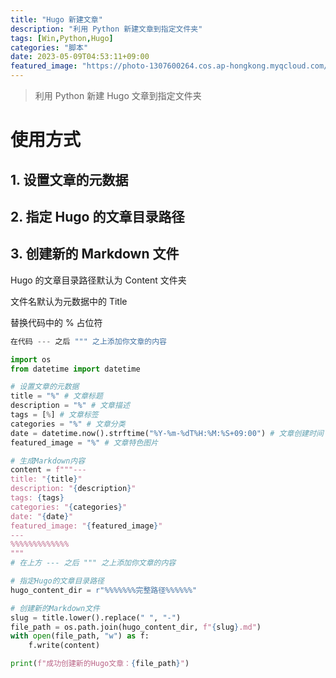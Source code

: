 ```yaml
---
title: "Hugo 新建文章"
description: "利用 Python 新建文章到指定文件夹"
tags: [Win,Python,Hugo]
categories: "脚本"
date: 2023-05-09T04:53:11+09:00
featured_image: "https://photo-1307600264.cos.ap-hongkong.myqcloud.com/Bing/2023-06/wallpaper_20230607.jpg"
---
```


> 利用 Python 新建 Hugo 文章到指定文件夹

# 使用方式

## 1. 设置文章的元数据

## 2. 指定 Hugo 的文章目录路径

## 3. 创建新的 Markdown 文件

Hugo 的文章目录路径默认为 Content 文件夹

文件名默认为元数据中的 Title

替换代码中的 % 占位符

```python
在代码 --- 之后 """ 之上添加你文章的内容
```

```python
import os
from datetime import datetime

# 设置文章的元数据
title = "%" # 文章标题
description = "%" # 文章描述
tags = [%] # 文章标签
categories = "%" # 文章分类
date = datetime.now().strftime("%Y-%m-%dT%H:%M:%S+09:00") # 文章创建时间
featured_image = "%" # 文章特色图片

# 生成Markdown内容
content = f"""---
title: "{title}"
description: "{description}"
tags: {tags}
categories: "{categories}"
date: "{date}"
featured_image: "{featured_image}"
---
%%%%%%%%%%%%%
"""
# 在上方 --- 之后 """ 之上添加你文章的内容

# 指定Hugo的文章目录路径
hugo_content_dir = r"%%%%%%%完整路径%%%%%%"

# 创建新的Markdown文件
slug = title.lower().replace(" ", "-")
file_path = os.path.join(hugo_content_dir, f"{slug}.md")
with open(file_path, "w") as f:
    f.write(content)

print(f"成功创建新的Hugo文章：{file_path}")

```
